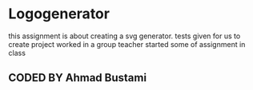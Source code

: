 # Logogenerator
this assignment is about creating a svg generator. 
tests given for us to create project
worked in a group
teacher started some of assignment in class

## CODED BY Ahmad Bustami ##  